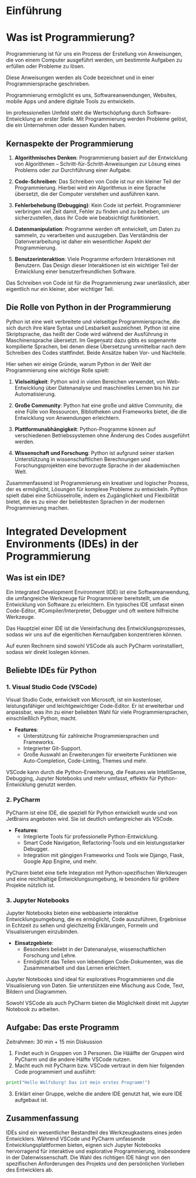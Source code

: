 # Einführung

# Was ist Programmierung?

Programmierung ist für uns ein Prozess der Erstellung von Anweisungen, die von einem Computer ausgeführt werden, um bestimmte 
Aufgaben zu erfüllen oder Probleme zu lösen. 

Diese Anweisungen werden als Code bezeichnet und in einer Programmiersprache geschrieben. 

Programmierung ermöglicht es uns, Softwareanwendungen, Websites, mobile Apps und andere digitale Tools zu 
entwickeln. 

Im professionellen Umfeld steht die Wertschöpfung durch Software-Entwicklung an erster Stelle. Mit Programmierung werden
Probleme gelöst, die ein Unternehmen oder dessen Kunden haben. 

## Kernaspekte der Programmierung

1. **Algorithmisches Denken**: Programmierung basiert auf der Entwicklung von Algorithmen – Schritt-für-Schritt-Anweisungen zur Lösung eines Problems oder zur Durchführung einer Aufgabe.

2. **Code-Schreiben**: Das Schreiben von Code ist nur ein kleiner Teil der Programmierung. Hierbei wird ein Algorithmus in eine Sprache übersetzt, die der Computer verstehen und ausführen kann.

3. **Fehlerbehebung (Debugging)**: Kein Code ist perfekt. Programmierer verbringen viel Zeit damit, Fehler zu finden und zu beheben, um sicherzustellen, dass ihr Code wie beabsichtigt funktioniert.

4. **Datenmanipulation**: Programme werden oft entwickelt, um Daten zu sammeln, zu verarbeiten und auszugeben. Das Verständnis der Datenverarbeitung ist daher ein wesentlicher Aspekt der Programmierung.

5. **Benutzerinteraktion**: Viele Programme erfordern Interaktionen mit Benutzern. Das Design dieser Interaktionen ist ein wichtiger Teil der Entwicklung einer benutzerfreundlichen Software.

Das Schreiben von Code ist für die Programmierung zwar unerlässlich, aber eigentlich nur ein kleiner, aber wichtiger
Teil.

## Die Rolle von Python in der Programmierung

Python ist eine weit verbreitete und vielseitige Programmiersprache, die sich durch ihre klare Syntax und Lesbarkeit 
auszeichnet. Python ist eine Skriptsprache, das heißt der Code wird während der Ausführung in Maschinensprache
übersetzt. Im Gegensatz dazu gibts es sogenannte kompilierte Sprachen, bei denen diese Übersetzung unmittelbar nach dem
Schreiben des Codes stattfindet. Beide Ansätze haben Vor- und Nachteile.

Hier sehen wir einige Gründe, warum Python in der Welt der Programmierung eine wichtige Rolle spielt:

1. **Vielseitigkeit**: Python wird in vielen Bereichen verwendet, von Web-Entwicklung über Datenanalyse und maschinelles Lernen bis hin zur Automatisierung.

2. **Große Community**: Python hat eine große und aktive Community, die eine Fülle von Ressourcen, Bibliotheken und Frameworks bietet, die die Entwicklung von Anwendungen erleichtern.

3. **Plattformunabhängigkeit**: Python-Programme können auf verschiedenen Betriebssystemen ohne Änderung des Codes ausgeführt werden.

4. **Wissenschaft und Forschung**: Python ist aufgrund seiner starken Unterstützung in wissenschaftlichen Berechnungen und Forschungsprojekten eine bevorzugte Sprache in der akademischen Welt.

Zusammenfassend ist Programmierung ein kreativer und logischer Prozess, der es ermöglicht, Lösungen für komplexe 
Probleme zu entwickeln. Python spielt dabei eine Schlüsselrolle, indem es Zugänglichkeit und Flexibilität bietet, 
die es zu einer der beliebtesten Sprachen in der modernen Programmierung machen.

# Integrated Development Environments (IDEs) in der Programmierung

## Was ist ein IDE?

Ein Integrated Development Environment (IDE) ist eine Softwareanwendung, die umfangreiche Werkzeuge für Programmierer 
bereitstellt, um die Entwicklung von Software zu erleichtern. Ein typisches IDE umfasst einen Code-Editor, 
#Compiler/Interpreter, Debugger und oft weitere hilfreiche Werkzeuge.

Das Hauptziel einer IDE ist die Vereinfachung des Entwicklungsprozesses, sodass wir uns auf die eigenltichen Kernaufgaben
konzentrieren können. 

Auf euren Rechnern sind sowohl VSCode als auch PyCharm vorinstalliert, sodass wir direkt loslegen können.

## Beliebte IDEs für Python

### 1. Visual Studio Code (VSCode)

Visual Studio Code, entwickelt von Microsoft, ist ein kostenloser, leistungsfähiger und leichtgewichtiger Code-Editor. 
Er ist erweiterbar und anpassbar, was ihn zu einer beliebten Wahl für viele Programmiersprachen, einschließlich Python, 
macht.
  
- **Features**:
  - Unterstützung für zahlreiche Programmiersprachen und Frameworks.
  - Integrierter Git-Support.
  - Große Auswahl an Erweiterungen für erweiterte Funktionen wie Auto-Completion, Code-Linting, Themes und mehr.

VSCode kann durch die Python-Erweiterung, die Features wie IntelliSense, Debugging, Jupyter Notebooks und mehr umfasst,
effektiv für Python-Entwicklung genutzt werden.

### 2. PyCharm

PyCharm ist eine IDE, die speziell für Python entwickelt wurde und von JetBrains angeboten wird. Sie ist deutlich 
umfangreicher als VSCode.

- **Features**:
  - Integrierte Tools für professionelle Python-Entwicklung.
  - Smart Code Navigation, Refactoring-Tools und ein leistungsstarker Debugger.
  - Integration mit gängigen Frameworks und Tools wie Django, Flask, Google App Engine, und mehr.

PyCharm bietet eine tiefe Integration mit Python-spezifischen Werkzeugen und eine reichhaltige Entwicklungsumgebung, 
ie besonders für größere Projekte nützlich ist.

### 3. Jupyter Notebooks

Jupyter Notebooks bieten eine webbasierte interaktive Entwicklungsumgebung, die es ermöglicht, 
Code auszuführen, Ergebnisse in Echtzeit zu sehen und gleichzeitig Erklärungen, Formeln und Visualisierungen einzubinden.

- **Einsatzgebiete**:
  - Besonders beliebt in der Datenanalyse, wissenschaftlichen Forschung und Lehre.
  - Ermöglicht das Teilen von lebendigen Code-Dokumenten, was die Zusammenarbeit und das Lernen erleichtert.

Jupyter Notebooks sind ideal für exploratives Programmieren und die Visualisierung von Daten. 
Sie unterstützen eine Mischung aus Code, Text, Bildern und Diagrammen.

Sowohl VSCode als auch PyCharm bieten die Möglichkeit direkt mit Jupyter Notebook zu arbeiten.

## Aufgabe: Das erste Programm 
Zeitrahmen: 30 min + 15 min Diskussion

1. Findet euch in Gruppen von 3 Personen. Die Häälfte der Gruppen wird PyCharm und die andere Hälfte VSCode nutzen.
2. Macht euch mit PyCharm bzw. VSCode vertraut in dem hier folgenden Code programmiert und ausführt:
```python
print("Hello Wolfsburg! Das ist mein erstes Programm!")
```
3. Erklärt einer Gruppe, welche die andere IDE genutzt hat, wie eure IDE aufgebaut ist.

## Zusammenfassung

IDEs sind ein wesentlicher Bestandteil des Werkzeugkastens eines jeden Entwicklers. 
Während VSCode und PyCharm umfassende Entwicklungsplattformen bieten, eignen sich Jupyter Notebooks hervorragend für 
interaktive und explorative Programmierung, insbesondere in der Datenwissenschaft. Die Wahl des richtigen IDE hängt 
von den spezifischen Anforderungen des Projekts und den persönlichen Vorlieben des Entwicklers ab.



